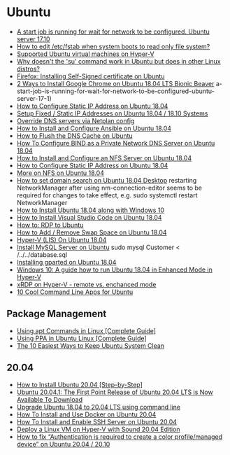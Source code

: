 # Ubuntu

- [A start job is running for wait for network to be configured. Ubuntu server 17.10](https://askubuntu.com/questions/972215/)
- [How to edit /etc/fstab when system boots to read only file system?](https://unix.stackexchange.com/questions/185026/how-to-edit-etc-fstab-when-system-boots-to-read-only-file-system)
- [Supported Ubuntu virtual machines on Hyper-V](https://docs.microsoft.com/en-us/windows-server/virtualization/hyper-v/supported-ubuntu-virtual-machines-on-hyper-v)
- [Why doesn't the 'su' command work in Ubuntu but does in other Linux distros?](https://askubuntu.com/questions/825862/why-doesnt-the-su-command-work-in-ubuntu-but-does-in-other-linux-distros/825874)
- [Firefox: Installing Self-Signed certificate on Ubuntu](https://dev.to/lmillucci/firefox-installing-self-signed-certificate-on-ubuntu-4f11)
- [2 Ways to Install Google Chrome on Ubuntu 18.04 LTS Bionic Beaver](https://www.linuxbabe.com/ubuntu/install-google-chrome-ubuntu-18-04-lts)
a-start-job-is-running-for-wait-for-network-to-be-configured-ubuntu-server-17-1)
- [How to Configure Static IP Address on Ubuntu 18.04](https://linuxize.com/post/how-to-configure-static-ip-address-on-ubuntu-18-04/)
- [Setup Fixed / Static IP Addresses on Ubuntu 18.04 / 18.10 Systems](https://websiteforstudents.com/setup-fixed-static-ip-addresses-on-ubuntu-18-04-18-10-systems/)
- [Override DNS servers via Netplan config](https://askubuntu.com/questions/1205539/trouble-overriding-dns-servers-via-netplan-config)
- [How to Install and Configure Ansible on Ubuntu 18.04](https://www.digitalocean.com/community/tutorials/how-to-install-and-configure-ansible-on-ubuntu-18-04#step-1-%E2%80%94-installing-ansible)
- [How to Flush the DNS Cache on Ubuntu](https://vitux.com/how-to-flush-the-dns-cache-on-ubuntu/)
- [How To Configure BIND as a Private Network DNS Server on Ubuntu 18.04](https://www.digitalocean.com/community/tutorials/how-to-configure-bind-as-a-private-network-dns-server-on-ubuntu-18-04)
- [How to Install and Configure an NFS Server on Ubuntu 18.04](https://linuxize.com/post/how-to-install-and-configure-an-nfs-server-on-ubuntu-18-04/)
- [How to Configure Static IP Address on Ubuntu 18.04](https://linuxize.com/post/how-to-configure-static-ip-address-on-ubuntu-18-04/#configuring-static-ip-address-on-ubuntu-server)
- [More on NFS on Ubuntu 18.04](https://www.howtoforge.com/tutorial/how-to-configure-a-nfs-server-and-mount-nfs-shares-on-ubuntu-18.04/)
- [How to set domain search on Ubuntu 18.04 Desktop](https://askubuntu.com/questions/1068467/how-to-set-domain-search-on-ubuntu-18-04/1082634#1082634)  restarting NetworkManager after using nm-connection-editor seems to be required for changes to take effect, e.g. sudo systemctl restart NetworkManager
- [How to Install Ubuntu 18.04 along with Windows 10](https://vitux.com/how-to-install-ubuntu-18-04-along-with-windows-10/)
- [How to Install Visual Studio Code on Ubuntu 18.04](https://linuxize.com/post/how-to-install-visual-studio-code-on-ubuntu-18-04/)
- [How to: RDP to Ubuntu](https://www.rorymon.com/blog/how-to-rdp-to-ubuntu/)
- [How to Add / Remove Swap Space on Ubuntu 18.04](https://linuxize.com/post/how-to-add-swap-space-on-ubuntu-18-04/)
- [Hyper-V (LIS) On Ubuntu 18.04](https://oitibs.com/hyper-v-lis-on-ubuntu-18-04/)
- [Install MySQL Server on Ubuntu](https://support.rackspace.com/how-to/installing-mysql-server-on-ubuntu/) sudo mysql Customer < /../../database.sql
- [Installing gparted on Ubuntu 18.04](https://askubuntu.com/questions/1053670/installing-gparted-on-ubuntu-18-04)
- [Windows 10: A guide how to run Ubuntu 18.04 in Enhanced Mode in Hyper-V](https://www.tenforums.com/virtualization/107147-guide-how-run-ubuntu-18-04-enhanced-mode-hyper-v.html)
- [xRDP on Hyper-V - remote vs. enchanced mode](https://c-nergy.be/blog/?p=12429)
- [10 Cool Command Line Apps for Ubuntu](https://www.omgubuntu.co.uk/2021/11/best-command-line-tools-ubuntu-linux)

## Package Management

- [Using apt Commands in Linux [Complete Guide]](https://itsfoss.com/apt-command-guide/)
- [Using PPA in Ubuntu Linux [Complete Guide]](https://itsfoss.com/ppa-guide/)
- [The 10 Easiest Ways to Keep Ubuntu System Clean](https://www.fossmint.com/keep-ubuntu-system-clean/)

## 20.04

- [How to Install Ubuntu 20.04 [Step-by-Step]](https://adamtheautomator.com/install-ubuntu/)
- [Ubuntu 20.04.1: The First Point Release of Ubuntu 20.04 LTS is Now Available To Download](https://itsfoss.com/ubuntu-20-04-1-release/)
- [Upgrade Ubuntu 18.04 to 20.04 LTS using command line](https://www.cyberciti.biz/faq/upgrade-ubuntu-18-04-to-20-04-lts-using-command-line/)
- [How To Install and Use Docker on Ubuntu 20.04](https://www.digitalocean.com/community/tutorials/how-to-install-and-use-docker-on-ubuntu-20-04)
- [How To Install and Enable SSH Server on Ubuntu 20.04](https://devconnected.com/how-to-install-and-enable-ssh-server-on-ubuntu-20-04/)
- [Deploy a Linux VM on Hyper-V with Sound 20.04 Edition](https://techbloggingfool.com/2020/12/26/deploy-a-linux-vm-on-hyper-v-with-sound-20-04-edition/)
- [How to fix “Authentication is required to create a color profile/managed device” on Ubuntu 20.04 / 20.10](https://devanswers.co/how-to-fix-authentication-is-required-to-create-a-color-profile-managed-device-on-ubuntu-20-04-20-10/)
